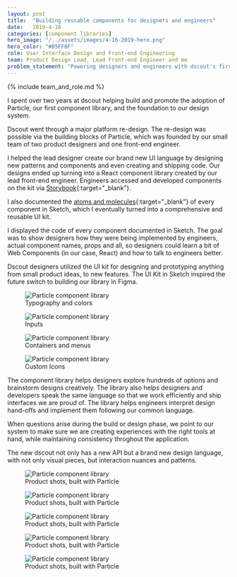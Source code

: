 ```yaml
---
layout: post
title:  "Building reusable components for designers and engineers"
date:   2019-4-16
categories: [component libraries]
hero_image: "/../assets/images/4-16-2019-hero.png"
hero_color: "#B5FF8F"
role: User Interface Design and Front-end Engineering
team: Product Design Lead, Lead Front-end Engineer and me
problem_statement: "Powering designers and engineers with dscout's first component library."
---
```


{% include team_and_role.md %}

I spent over two years at dscout helping build and promote the adoption of Particle, our first component library, and the foundation to our design system.

Dscout went through a major platform re-design. The re-design was possible via the building blocks of Particle, which was founded by our small team of two product designers and one front-end engineer.

I helped the lead designer create our brand new UI language by designing new patterns and components and even creating and shipping code. Our designs ended up turning into a React component library created by our lead front-end engineer. Engineers accessed and developed components on the kit via [Storybook](https://storybook.js.org){:target="_blank"}.

I also documented the [atoms and molecules](https://bradfrost.com/blog/post/atomic-web-design/){:target="_blank"} of every component in Sketch, which I eventually turned into a comprehensive and reusable UI kit. 

I displayed the code of every component documented in Sketch. The goal was to show designers how they were being implemented by engineers, actual component names, props and all, so designers could learn a bit of Web Components (in our case, React) and how to talk to engineers better.

Dscout designers utilized the UI kit for designing and prototyping anything from small product ideas, to new features. The UI Kit in Sketch inspired the future switch to building our library in Figma.

<figure>
	<img src="{{ site.baseurl }}/assets/images/particle-1.png" title="Particle component library" />
	<figcaption class="media-caption center">Typography and colors</figcaption>
</figure>

<figure>
	<img src="{{ site.baseurl }}/assets/images/particle-2.png" title="Particle component library" />
	<figcaption class="media-caption center">Inputs</figcaption>
</figure>

<figure>
	<img src="{{ site.baseurl }}/assets/images/particle-3.png" title="Particle component library" />
	<figcaption class="media-caption center">Containers and menus</figcaption>
</figure>

<figure>
	<img src="{{ site.baseurl }}/assets/images/particle-4.png" title="Particle component library" />
	<figcaption class="media-caption center">Custom Icons</figcaption>
</figure>

The component library helps designers explore hundreds of options and brainstorm designs creatively. The library also helps designers and developers speak the same language so that we work efficiently and ship interfaces we are proud of. The library helps engineers interpret design hand-offs and implement them following our common language.

When questions arise during the build or design phase, we point to our system to make sure we are creating experiences with the right tools at hand, while maintaining consistency throghout the application.

The new dscout not only has a new API but a brand new design language, with not only visual pieces, but interaction nuances and patterns.

<figure>
	<img src="{{ site.baseurl }}/assets/images/particle-5.png" title="Particle component library" />
	<figcaption class="media-caption center">Product shots, built with Particle</figcaption>
</figure>

<figure>
	<img src="{{ site.baseurl }}/assets/images/particle-6.png" title="Particle component library" />
	<figcaption class="media-caption center">Product shots, built with Particle</figcaption>
</figure>


<figure>
	<img src="{{ site.baseurl }}/assets/images/particle-7.png" title="Particle component library" />
	<figcaption class="media-caption center">Product shots, built with Particle</figcaption>
</figure>

<figure>
	<img src="{{ site.baseurl }}/assets/images/particle-8.png" title="Particle component library" />
	<figcaption class="media-caption center">Product shots, built with Particle</figcaption>
</figure>

<figure>
	<img src="{{ site.baseurl }}/assets/images/particle-9.png" title="Particle component library" />
	<figcaption class="media-caption center">Product shots, built with Particle</figcaption>
</figure>